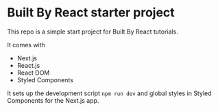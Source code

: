 # Built By React starter project

This repo is a simple start project for Built By React tutorials.

It comes with

- Next.js
- React.js
- React DOM
- Styled Components

It sets up the development script `npm run dev` and global styles in Styled Components for the Next.js app.
